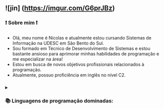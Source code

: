 ![jin] (https://imgur.com/G6prJBz)
----------------------------------------------------------------------------------------------------------------
### ❗ Sobre mim ❗
##### 
- Olá, meu nome é Nicolas e atualmente estou cursando Sistemas de Informação na UDESC em São Bento do Sul.
- Sou formado em Técnico de Desenvolvimento de Sistemas e estou bastante ansioso para aprimorar minhas habilidades de programação e me especializar na área!
- Estou em busca de novos objetivos profissionais relacionados à programação.
- Atualmente, possuo proficiência em inglês no nível C2.

##### 

<div>
  <details>
    <summary><h3>📚 Linguagens de programação dominadas:</h3></summary><br>
    <div>
      <img align="right" height="130em" src="https://github-readme-stats.vercel.app/api/top-langs/?username=nicolas81194&layout=compact&langs_count=4&theme=dracula"/>
    </div>
    <div style="display: inline_block" align="left">
      <img align="center" height="25px" src="https://img.shields.io/badge/shell_script-%23121011.svg?style=for-the-badge&logo=gnu-bash&logoColor=white" alt="Shell Script">
      <img align="center" height="25px" src="https://img.shields.io/badge/javascript-%23323330.svg?style=for-the-badge&logo=javascript&logoColor=%23F7DF1E" alt="JavaScript">
      <img align="center" height="25px" src="https://img.shields.io/badge/java-%23ED8B00.svg?style=for-the-badge&logo=openjdk&logoColor=white" alt="Java">
      <img align="center" height="25px" src="https://img.shields.io/badge/html5-%23E34F26.svg?style=for-the-badge&logo=html5&logoColor=white" alt="HTML5">
      <img align="center" height="25px" src="https://img.shields.io/badge/css3-%231572B6.svg?style=for-the-badge&logo=css3&logoColor=white" alt="CSS3">
      <img align="center" height="25px" src="https://img.shields.io/badge/c++-%2300599C.svg?style=for-the-badge&logo=c%2B%2B&logoColor=white" alt="C++">
    </div>
    <div style="display: inline_block" align="left"><br>
      <img align="center" height="25px" src="https://img.shields.io/badge/Next-black?style=for-the-badge&logo=next.js&logoColor=white" alt="Next JS">
      <img align="center" height="25px" src="https://img.shields.io/badge/react-%2320232a.svg?style=for-the-badge&logo=react&logoColor=%2361DAFB" alt="React">
      <img align="center" height="25px" src="https://img.shields.io/badge/react_native-%2320232a.svg?style=for-the-badge&logo=react&logoColor=%2361DAFB" alt="React Native">
      <img align="center" height="25px" src="https://img.shields.io/badge/sqlite-%2307405e.svg?style=for-the-badge&logo=sqlite&logoColor=white" alt="SQLite">
    </div>
  </details>
</div>
